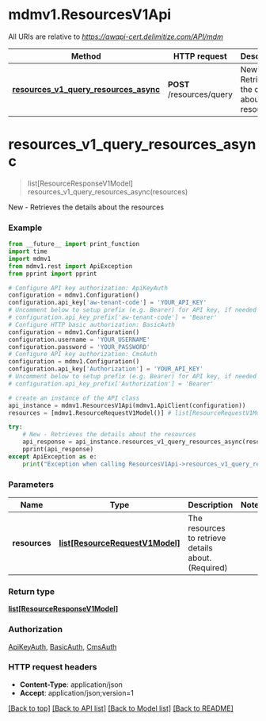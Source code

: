 # mdmv1.ResourcesV1Api

All URIs are relative to *https://awapi-cert.delimitize.com/API/mdm*

Method | HTTP request | Description
------------- | ------------- | -------------
[**resources_v1_query_resources_async**](ResourcesV1Api.md#resources_v1_query_resources_async) | **POST** /resources/query | New - Retrieves the details about the resources


# **resources_v1_query_resources_async**
> list[ResourceResponseV1Model] resources_v1_query_resources_async(resources)

New - Retrieves the details about the resources



### Example
```python
from __future__ import print_function
import time
import mdmv1
from mdmv1.rest import ApiException
from pprint import pprint

# Configure API key authorization: ApiKeyAuth
configuration = mdmv1.Configuration()
configuration.api_key['aw-tenant-code'] = 'YOUR_API_KEY'
# Uncomment below to setup prefix (e.g. Bearer) for API key, if needed
# configuration.api_key_prefix['aw-tenant-code'] = 'Bearer'
# Configure HTTP basic authorization: BasicAuth
configuration = mdmv1.Configuration()
configuration.username = 'YOUR_USERNAME'
configuration.password = 'YOUR_PASSWORD'
# Configure API key authorization: CmsAuth
configuration = mdmv1.Configuration()
configuration.api_key['Authorization'] = 'YOUR_API_KEY'
# Uncomment below to setup prefix (e.g. Bearer) for API key, if needed
# configuration.api_key_prefix['Authorization'] = 'Bearer'

# create an instance of the API class
api_instance = mdmv1.ResourcesV1Api(mdmv1.ApiClient(configuration))
resources = [mdmv1.ResourceRequestV1Model()] # list[ResourceRequestV1Model] | The resources to retrieve details about.(Required)

try:
    # New - Retrieves the details about the resources
    api_response = api_instance.resources_v1_query_resources_async(resources)
    pprint(api_response)
except ApiException as e:
    print("Exception when calling ResourcesV1Api->resources_v1_query_resources_async: %s\n" % e)
```

### Parameters

Name | Type | Description  | Notes
------------- | ------------- | ------------- | -------------
 **resources** | [**list[ResourceRequestV1Model]**](ResourceRequestV1Model.md)| The resources to retrieve details about.(Required) | 

### Return type

[**list[ResourceResponseV1Model]**](ResourceResponseV1Model.md)

### Authorization

[ApiKeyAuth](../README.md#ApiKeyAuth), [BasicAuth](../README.md#BasicAuth), [CmsAuth](../README.md#CmsAuth)

### HTTP request headers

 - **Content-Type**: application/json
 - **Accept**: application/json;version=1

[[Back to top]](#) [[Back to API list]](../README.md#documentation-for-api-endpoints) [[Back to Model list]](../README.md#documentation-for-models) [[Back to README]](../README.md)

